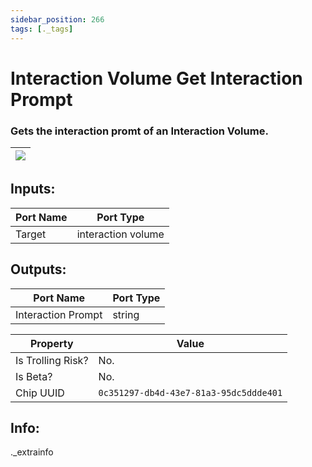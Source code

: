 ```yaml
---
sidebar_position: 266
tags: [._tags]
---
```


# Interaction Volume Get Interaction Prompt


### Gets the interaction promt of an Interaction Volume.

| ![](https://images-ext-2.discordapp.net/external/MPmIaQzlEPmgGWlgi-WxBBXt0Bjv_zWPkg1y1f_sy3s/https/www.recroomcircuits.com/image/circuit/absolute-value?width=206&height=108) |
|-----|

## Inputs:
| Port Name | Port Type |
|-----------|-----------|
| Target | interaction volume |

## Outputs:
| Port Name | Port Type |
|-----------|-----------|
| Interaction Prompt | string | 

| Property  | Value |
|-------------------|-----------|
| Is Trolling Risk? | No. |
| Is Beta? | No. |
| Chip UUID | `0c351297-db4d-43e7-81a3-95dc5ddde401` |

## Info:
._extrainfo